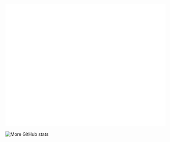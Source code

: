 ![Metrics](/github-metrics.svg)

![More GitHub stats](https://github-readme-stats.vercel.app/api?username=anuraghazra&show_icons=true&theme=transparent)
